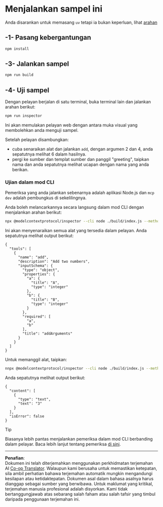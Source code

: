 <!--
CO_OP_TRANSLATOR_METADATA:
{
  "original_hash": "6ebbb78b04c9b1f6c2367c713524fc95",
  "translation_date": "2025-09-03T16:13:59+00:00",
  "source_file": "03-GettingStarted/01-first-server/solution/typescript/README.md",
  "language_code": "ms"
}
-->
# Menjalankan sampel ini

Anda disarankan untuk memasang `uv` tetapi ia bukan keperluan, lihat [arahan](https://docs.astral.sh/uv/#highlights)

## -1- Pasang kebergantungan

```bash
npm install
```

## -3- Jalankan sampel

```bash
npm run build
```

## -4- Uji sampel

Dengan pelayan berjalan di satu terminal, buka terminal lain dan jalankan arahan berikut:

```bash
npm run inspector
```

Ini akan memulakan pelayan web dengan antara muka visual yang membolehkan anda menguji sampel.

Setelah pelayan disambungkan:

- cuba senaraikan alat dan jalankan `add`, dengan argumen 2 dan 4, anda sepatutnya melihat 6 dalam hasilnya.
- pergi ke sumber dan templat sumber dan panggil "greeting", taipkan nama dan anda sepatutnya melihat ucapan dengan nama yang anda berikan.

### Ujian dalam mod CLI

Pemeriksa yang anda jalankan sebenarnya adalah aplikasi Node.js dan `mcp dev` adalah pembungkus di sekelilingnya.

Anda boleh melancarkannya secara langsung dalam mod CLI dengan menjalankan arahan berikut:

```bash
npx @modelcontextprotocol/inspector --cli node ./build/index.js --method tools/list
```

Ini akan menyenaraikan semua alat yang tersedia dalam pelayan. Anda sepatutnya melihat output berikut:

```text
{
  "tools": [
    {
      "name": "add",
      "description": "Add two numbers",
      "inputSchema": {
        "type": "object",
        "properties": {
          "a": {
            "title": "A",
            "type": "integer"
          },
          "b": {
            "title": "B",
            "type": "integer"
          }
        },
        "required": [
          "a",
          "b"
        ],
        "title": "addArguments"
      }
    }
  ]
}
```

Untuk memanggil alat, taipkan:

```bash
nnpx @modelcontextprotocol/inspector --cli node ./build/index.js --method tools/call --tool-name add --tool-arg a=1 --tool-arg b=2
```

Anda sepatutnya melihat output berikut:

```text
{
  "content": [
    {
      "type": "text",
      "text": "3"
    }
  ],
  "isError": false
}
```

> [!TIP]
> Biasanya lebih pantas menjalankan pemeriksa dalam mod CLI berbanding dalam pelayar.
> Baca lebih lanjut tentang pemeriksa [di sini](https://github.com/modelcontextprotocol/inspector).

---

**Penafian**:  
Dokumen ini telah diterjemahkan menggunakan perkhidmatan terjemahan AI [Co-op Translator](https://github.com/Azure/co-op-translator). Walaupun kami berusaha untuk memastikan ketepatan, sila ambil perhatian bahawa terjemahan automatik mungkin mengandungi kesilapan atau ketidaktepatan. Dokumen asal dalam bahasa asalnya harus dianggap sebagai sumber yang berwibawa. Untuk maklumat yang kritikal, terjemahan manusia profesional adalah disyorkan. Kami tidak bertanggungjawab atas sebarang salah faham atau salah tafsir yang timbul daripada penggunaan terjemahan ini.